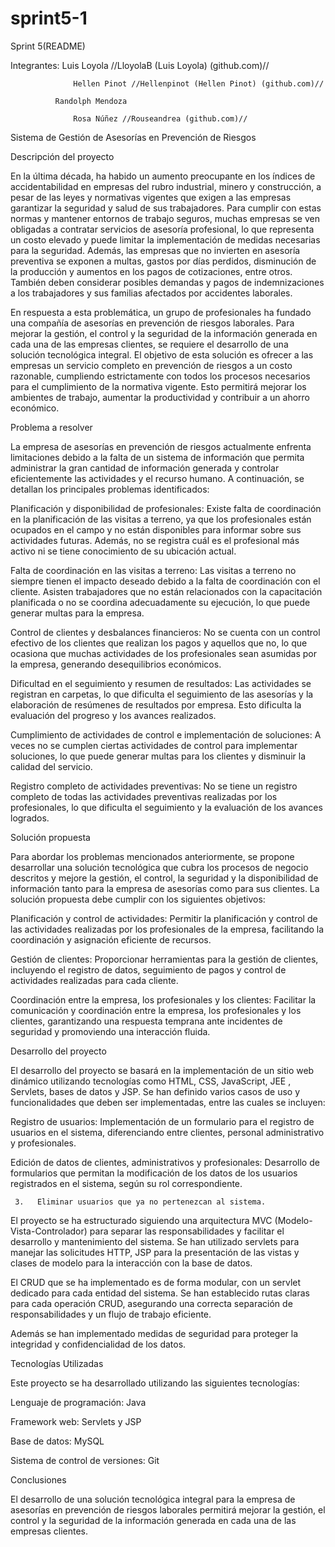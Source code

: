 # sprint5-1
Sprint 5(README) 

 

Integrantes:  Luis  Loyola //LloyolaB (Luis Loyola) (github.com)// 

		          Hellen Pinot //Hellenpinot (Hellen Pinot) (github.com)// 

              Randolph Mendoza  

		          Rosa Núñez //Rouseandrea (github.com)// 

						 

Sistema de Gestión de Asesorías en Prevención de Riesgos 

 

Descripción del proyecto 

 

En la última década, ha habido un aumento preocupante en los índices de accidentabilidad en empresas del rubro industrial, minero y construcción, a pesar de las leyes y normativas vigentes que exigen a las empresas garantizar la seguridad y salud de sus trabajadores. Para cumplir con estas normas y mantener entornos de trabajo seguros, muchas empresas se ven obligadas a contratar servicios de asesoría profesional, lo que representa un costo elevado y puede limitar la implementación de medidas necesarias para la seguridad. Además, las empresas que no invierten en asesoría preventiva se exponen a multas, gastos por días perdidos, disminución de la producción y aumentos en los pagos de cotizaciones, entre otros. También deben considerar posibles demandas y pagos de indemnizaciones a los trabajadores y sus familias afectados por accidentes laborales. 

En respuesta a esta problemática, un grupo de profesionales ha fundado una compañía de asesorías en prevención de riesgos laborales. Para mejorar la gestión, el control y la seguridad de la información generada en cada una de las empresas clientes, se requiere el desarrollo de una solución tecnológica integral. El objetivo de esta solución es ofrecer a las empresas un servicio completo en prevención de riesgos a un costo razonable, cumpliendo estrictamente con todos los procesos necesarios para el cumplimiento de la normativa vigente. Esto permitirá mejorar los ambientes de trabajo, aumentar la productividad y contribuir a un ahorro económico. 

Problema a resolver 

 

La empresa de asesorías en prevención de riesgos actualmente enfrenta  limitaciones debido a la falta de un sistema de información que permita administrar la gran cantidad de información generada y controlar eficientemente las actividades y el recurso humano. A continuación, se detallan los principales problemas identificados: 

Planificación y disponibilidad de profesionales: Existe falta de coordinación en la planificación de las visitas a terreno, ya que los profesionales están ocupados en el campo y no están disponibles para informar sobre sus actividades futuras. Además, no se registra cuál es el profesional más activo ni se tiene conocimiento de su ubicación actual. 

Falta de coordinación en las visitas a terreno: Las visitas a terreno no siempre tienen el impacto deseado debido a la falta de coordinación con el cliente. Asisten trabajadores que no están relacionados con la capacitación planificada o no se coordina adecuadamente su ejecución, lo que puede generar multas para la empresa. 

Control de clientes y desbalances financieros: No se cuenta con un control efectivo de los clientes que realizan los pagos y aquellos que no, lo que ocasiona que muchas actividades de los profesionales sean asumidas por la empresa, generando desequilibrios económicos. 

Dificultad en el seguimiento y resumen de resultados: Las actividades se registran en carpetas, lo que dificulta el seguimiento de las asesorías y la elaboración de resúmenes de resultados por empresa. Esto dificulta la evaluación del progreso y los avances realizados. 

Cumplimiento de actividades de control e implementación de soluciones: A veces no se cumplen ciertas actividades de control para implementar soluciones, lo que puede generar multas para los clientes y disminuir la calidad del servicio. 

Registro completo de actividades preventivas: No se tiene un registro completo de todas las actividades preventivas realizadas por los profesionales, lo que dificulta el seguimiento y la evaluación de los avances logrados. 

 

Solución propuesta 

Para abordar los problemas mencionados anteriormente, se propone desarrollar una solución tecnológica que cubra los procesos de negocio descritos y mejore la gestión, el control, la seguridad y la disponibilidad de información tanto para la empresa de asesorías como para sus clientes. La solución propuesta debe cumplir con los siguientes objetivos: 

Planificación y control de actividades: Permitir la planificación y control de las actividades realizadas por los profesionales de la empresa, facilitando la coordinación y asignación eficiente de recursos. 

Gestión de clientes: Proporcionar herramientas para la gestión de clientes, incluyendo el registro de datos, seguimiento de pagos y control de actividades realizadas para cada cliente. 

Coordinación entre la empresa, los profesionales y los clientes: Facilitar la comunicación y coordinación entre la empresa, los profesionales y los clientes, garantizando una respuesta temprana ante incidentes de seguridad y promoviendo una interacción fluida. 

 

Desarrollo del proyecto 

El desarrollo del proyecto se basará en la implementación de un sitio web dinámico utilizando tecnologías como HTML, CSS, JavaScript, JEE ,  Servlets, bases de datos y JSP. Se han definido varios casos de uso y funcionalidades que deben ser implementadas, entre las cuales se incluyen: 

 

Registro de usuarios: Implementación de un formulario para el registro de usuarios en el sistema, diferenciando entre clientes, personal administrativo y profesionales. 

Edición de datos de clientes, administrativos y profesionales: Desarrollo de formularios que permitan la modificación de los datos de los usuarios registrados en el sistema, según su rol correspondiente. 

     3.   Eliminar usuarios que ya no pertenezcan al sistema. 

El proyecto se ha estructurado siguiendo una arquitectura MVC (Modelo-Vista-Controlador) para separar las responsabilidades y facilitar el desarrollo y mantenimiento del sistema. Se han utilizado servlets para manejar las solicitudes HTTP, JSP para la presentación de las vistas y clases de modelo para la interacción con la base de datos. 

El CRUD que se ha implementado es de forma modular, con un servlet dedicado para cada entidad del sistema. Se han establecido rutas claras para cada operación CRUD, asegurando una correcta separación de responsabilidades y un flujo de trabajo eficiente. 

Además se han implementado medidas de seguridad para proteger la integridad y confidencialidad de los datos. 

 

Tecnologías Utilizadas 

Este proyecto  se ha desarrollado utilizando las siguientes tecnologías: 

Lenguaje de programación: Java 

Framework web: Servlets y JSP  

Base de datos: MySQL 

Sistema de control de versiones: Git 

 

 

Conclusiones 

El desarrollo de una solución tecnológica integral para la empresa de asesorías en prevención de riesgos laborales permitirá mejorar la gestión, el control y la seguridad de la información generada en cada una de las empresas clientes.  

 

 
